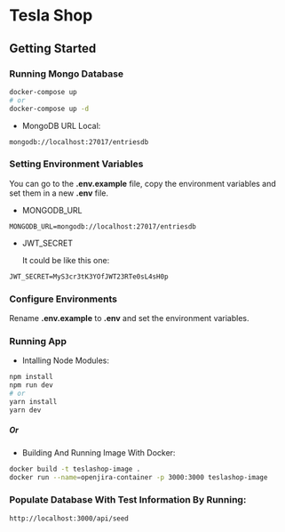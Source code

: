 # Tesla Shop

## Getting Started

### Running Mongo Database

```bash
docker-compose up
# or
docker-compose up -d
```

-   MongoDB URL Local:

```
mongodb://localhost:27017/entriesdb
```

### Setting Environment Variables

You can go to the **.env.example** file, copy the environment variables and set them in a new **.env** file.

-   MONGODB_URL

```
MONGODB_URL=mongodb://localhost:27017/entriesdb
```

-   JWT_SECRET

    It could be like this one:

```
JWT_SECRET=MyS3cr3tK3YOfJWT23RTe0sL4sH0p
```

### Configure Environments

Rename **.env.example** to **.env** and set the environment variables.

### Running App

-   Intalling Node Modules:

```bash
npm install
npm run dev
# or
yarn install
yarn dev
```

##### Or

-   Building And Running Image With Docker:

```bash
docker build -t teslashop-image .
docker run --name=openjira-container -p 3000:3000 teslashop-image
```

### Populate Database With Test Information By Running:

```
http://localhost:3000/api/seed
```
